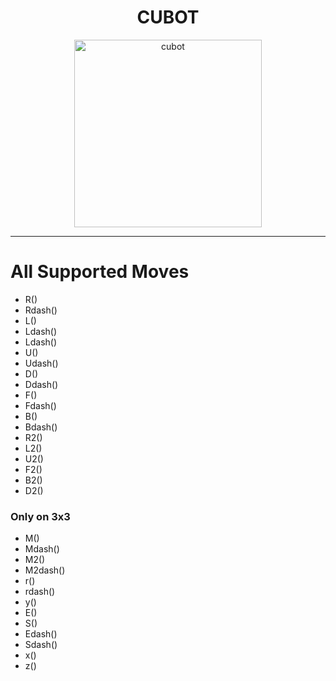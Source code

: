 
<h1 align="center">CUBOT</h1>

<p align="center">
  <img width="300" src="https://cdn.discordapp.com/attachments/812010624301269012/846043080104607744/output-onlinepngtools.png" alt="cubot">
</p>
<hr> 



# All Supported Moves 

* R() 
* Rdash() 
* L() 
* Ldash() 
* Ldash() 
* U() 
* Udash()
* D()
* Ddash()
* F()
* Fdash()
* B()
* Bdash()
* R2()
* L2()
* U2() 
* F2()
* B2()
* D2()

### Only on 3x3 

* M()
* Mdash()
* M2()
* M2dash()
* r()
* rdash()
* y()
* E()
* S()
* Edash() 
* Sdash() 
* x()
* z() 

     
